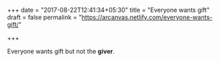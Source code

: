 +++
date = "2017-08-22T12:41:34+05:30"
title = "Everyone wants gift"
draft = false
permalink = "https://arcanvas.netlify.com/everyone-wants-gift/"

+++

Everyone wants gift but not the **giver**.
